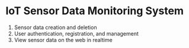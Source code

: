 # IoT Sensor Data Monitoring System
  1. Sensor data creation and deletion
  2. User authentication, registration, and management
  3. View sensor data on the web in realtime
